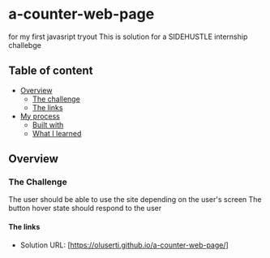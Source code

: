 # a-counter-web-page
for my first javasript tryout
This is solution for a SIDEHUSTLE internship challebge

## Table of content

- [Overview](#Overview)
   - [The challenge](the-challenge)
   - [The links](the-links)
- [My process](my-process)
   - [Built with](built-with)
   - [What I learned](what-i-learned)
 
 
 ## Overview
 
 ### The Challenge
 The user should be able to use the site depending on the user's screen
 The button hover state should respond to the user
 
 #### The links
 - Solution URL: [https://oluserti.github.io/a-counter-web-page/]
